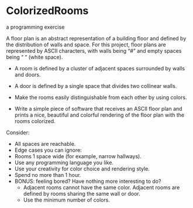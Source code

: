 # ColorizedRooms
 a programming exercise


A floor plan is an abstract representation of a building floor and defined by the distribution of walls and space.  For this project, floor plans are represented by ASCII characters, with walls being “#” and empty spaces being “ “ (white space). 

 - A room is defined by a cluster of adjacent spaces surrounded by walls and doors.

 - A door is defined by a single space that divides two collinear walls.

 - Make the rooms easily distinguishable from each other by using colors.

 - Write a simple piece of software that receives an ASCII floor plan and prints a nice, beautiful and colorful rendering of the floor plan with the rooms colorized.

Consider:

 - All spaces are reachable.
 - Edge cases you can ignore:
 - Rooms 1 space wide (for example, narrow hallways).
 - Use any programming language you like.
 - Use your creativity for color choice and rendering style.
 - Spend no more than 1 hour.
 - BONUS: feeling bored? Have nothing more interesting to do?
    - Adjacent rooms cannot have the same color. Adjacent rooms are defined by rooms sharing the same wall or door.
    - Use the minimum number of colors.
 
